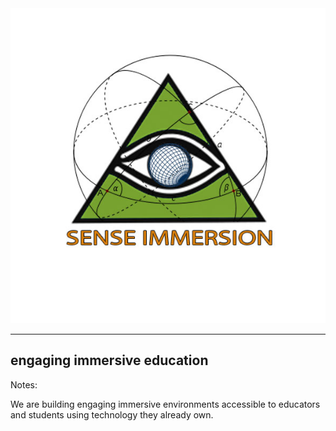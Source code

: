 <img src="imgs/SENSE-IMMERSION-LOGO-02-alt-colors.jpg">
<!-- .slide: style="background-color: white;" -->

---


<!-- .slide: data-transition="zoom" data-background="imgs/kid-in-virtual-world.jpg" -->

## <!-- .element: style="text-transform: capitalize;" --> engaging immersive education

<!-- photo of child inside cell -->


Notes:

We are building engaging immersive environments accessible to educators and students using technology they already own.

